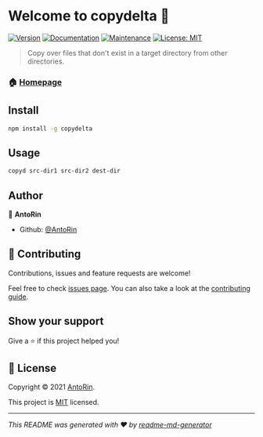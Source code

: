 # Welcome to copydelta 👋

[![Version](https://img.shields.io/npm/v/copydelta.svg)](https://www.npmjs.com/package/copydelta)
[![Documentation](https://img.shields.io/badge/documentation-yes-brightgreen.svg)](https://github.com/AntoRin/copydelta#readme)
[![Maintenance](https://img.shields.io/badge/Maintained%3F-yes-green.svg)](https://github.com/AntoRin/copydelta/graphs/commit-activity)
[![License: MIT](https://img.shields.io/github/license/AntoRin/copydelta)](https://github.com/AntoRin/copydelta/blob/master/LICENSE)

> Copy over files that don't exist in a target directory from other directories.

### 🏠 [Homepage](https://github.com/AntoRin/copydelta#readme)

## Install

```sh
npm install -g copydelta
```

## Usage

```sh
copyd src-dir1 src-dir2 dest-dir
```

## Author

👤 **AntoRin**

-  Github: [@AntoRin](https://github.com/AntoRin)

## 🤝 Contributing

Contributions, issues and feature requests are welcome!

Feel free to check [issues page](https://github.com/AntoRin/copydelta/issues). You can also take a look at the [contributing guide](https://github.com/AntoRin/copydelta/blob/master/CONTRIBUTING.md).

## Show your support

Give a ⭐️ if this project helped you!

## 📝 License

Copyright © 2021 [AntoRin](https://github.com/AntoRin).

This project is [MIT](https://github.com/AntoRin/copydelta/blob/master/LICENSE) licensed.

---

_This README was generated with ❤️ by [readme-md-generator](https://github.com/kefranabg/readme-md-generator)_
